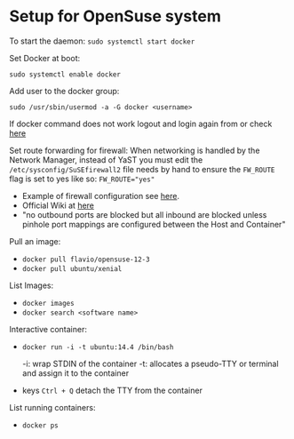 # Setup for OpenSuse system

To start the daemon:
```sudo systemctl start docker```

Set Docker at boot:

```sudo systemctl enable docker```

Add user to the docker group:

```sudo /usr/sbin/usermod -a -G docker <username>```

If docker command does not work logout and login again from <username> or check [here](http://stackoverflow.com/q/33562109/2536357)


Set route forwarding for firewall:
When networking is handled by the Network Manager, instead of YaST you must edit the `/etc/sysconfig/SuSEfirewall2` file needs by hand to ensure the `FW_ROUTE` flag is set to yes like so:
```FW_ROUTE="yes"```

- Example of firewall configuration see [here](http://users.suse.com/~lnussel/SuSEfirewall2/EXAMPLES.html).
- Official Wiki at [here](https://en.opensuse.org/User:Tsu2/docker#Installing_Docker_on_openSUSE)
- "no outbound ports are blocked but all inbound are blocked unless pinhole port mappings are configured between the Host and Container"

Pull an image:

- ```docker pull flavio/opensuse-12-3```
- ```docker pull ubuntu/xenial```

List Images:
- ```docker images```
- ```docker search <software name>```

Interactive container:
- ```docker run -i -t ubuntu:14.4 /bin/bash```

    -i: wrap STDIN of the container
    -t: allocates a pseudo-TTY or terminal and assign it to the container

- keys `Ctrl + Q` detach the TTY from the container

List running containers:
- ```docker ps```
